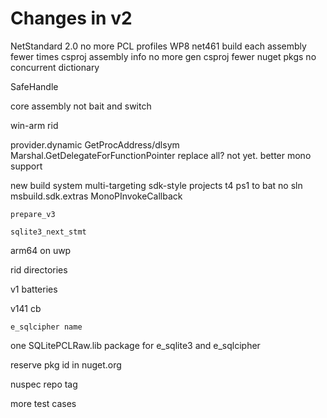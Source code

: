 
# Changes in v2

NetStandard 2.0
	no more PCL profiles
	WP8
	net461
	build each assembly fewer times
	csproj assembly info
	no more gen csproj
	fewer nuget pkgs
	no concurrent dictionary

SafeHandle

core assembly not bait and switch

win-arm rid

provider.dynamic
	GetProcAddress/dlsym
	Marshal.GetDelegateForFunctionPointer
	replace all?  not yet.
	better mono support

new build system
	multi-targeting
	sdk-style projects
	t4
	ps1 to bat
	no sln
	msbuild.sdk.extras
	MonoPInvokeCallback

`prepare_v3`

`sqlite3_next_stmt`

arm64 on uwp

rid directories

v1 batteries

v141 cb

`e_sqlcipher name`

one SQLitePCLRaw.lib package for
e_sqlite3 and e_sqlcipher

reserve pkg id in nuget.org

nuspec repo tag

more test cases


